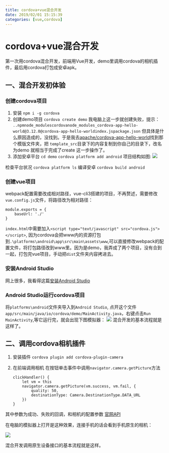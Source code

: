 ```yaml
---
title: cordova+vue混合开发
date: 2019/02/01 15:15:39
categories: [vue,cordova]
---
```

# cordova+vue混合开发
第一次用cordova混合开发，前端用Vue开发，demo里调用cordova的相机插件，最后用cordova打包成安卓apk。

## 一、混合开发初体验
### 创建cordova项目
1. 安装
`npm i -g cordova`
1. 创建demo项目
`cordova create demo`
我电脑上这一步就创建失败，提示：
`..npmnode_modulescordovanode_modules_cordova-app-hello-world@3.12.0@cordova-app-hello-worldindex.jspackage.json`
但具体是什么原因造成的，没找到。于是我去[apache/cordova-app-hello-world](https://github.com/apache/cordova-app-hello-world)找到那个模版文件夹，把 `template_src`目录下的内容复制到你自己的目录下，改名为demo 就相当于完成了create 这一步操作了。
1. 添加安卓平台
`cd demo`
`cordova platform add android`
项目结构如图:
![](http://dry-image.test.upcdn.net/cordova1.png)


检查平台状况
`cordova platform ls`
 编译安卓
`cordova build android`

### 创建vue项目
webpack配置需要改成相对路径，vue-cli3搭建的项目，不再赘述，需要修改`vue.config.js`文件，将路径改为相对路径：
```
module.exports = {
	baseUrl: './'
}
```
`index.html`中需要加入`<script type="text/javascript" src="cordova.js"></script>`,
因为cordova会把www内的资源打包到`.\platforms\android\app\src\main\assets\www`,可以直接修改webpack的配置文件，将打包路径改到www里。因为是demo，我弄成了两个项目，没有合到一起，打包完vue项目，手动把`dist`文件夹内容拷进去。


### 安装Android Studio

网上很多，我看得这篇[安装Android Studio](https://www.cnblogs.com/xiadewang/p/7820377.html)

### Android Studio运行cordova项目
将`platforms\android`文件夹导入到`Android Studio`,
点开这个文件`app/src/main/java/io/cordova/demo/MainActivity.java`，右键点击`Run MainActivity`,等它运行完，就会出现下图模拟器：
![](http://dry-image.test.upcdn.net/cordova2.png)
混合开发的基本流程就是这样了。

## 二、调用cordova相机插件
1. 安装插件
`cordova plugin add cordova-plugin-camera`

1. 在前端调用相机
在按钮单击事件中调用`navigator.camera.getPicture`方法
	```
	clickHandler() {
		let vm = this
		navigator.camera.getPicture(vm.success, vm.fail, {
			quality: 50,
			destinationType: Camera.DestinationType.DATA_URL
		})
	}
	```

其中参数为成功、失败的回调，和相机的配置参数
[官网API](https://cordova.apache.org/docs/en/latest/reference/cordova-plugin-camera/index.html#camera)

在电脑的模拟器上打开是这种效果，连接手机的话会看到手机原生的相机：

![](http://dry-image.test.upcdn.net/cordova3.png)



混合开发调用原生设备接口的基本流程就是这样。



